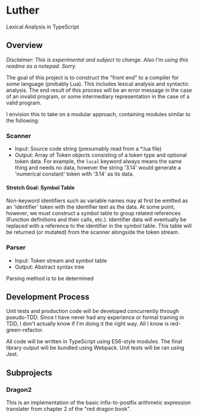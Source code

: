 # Luther

Lexical Analysis in TypeScript

## Overview

_Disclaimer: This is experimental and subject to change. Also I'm using this readme as a notepad. Sorry._

The goal of this project is to construct the "front end" to a compiler for some language (probably Lua). This includes lexical analysis and syntactic analysis. The end result of this process will be an error message in the case of an invalid program, or some intermediary representation in the case of a valid program.

I envision this to take on a modular approach, containing modules similar to the following:

### Scanner

* Input: Source code string (presumably read from a *.lua file)
* Output: Array of Token objects consisting of a token type and optional token data. For example, the `local` keyword always means the same thing and needs no data, however the string '3.14' would generate a 'numerical constant' token with '3.14' as its data.

#### Stretch Goal: Symbol Table

Non-keyword identifiers such as variable names may at first be emitted as an 'identifier' token with the identifier text as the data. At some point, however, we must construct a symbol table to group related references (Function definitions and their calls, etc.). Identifier data will eventually be replaced with a reference to the identifier in the symbol table. This table will be returned (or mutated) from the scanner alongside the token stream.

### Parser

* Input: Token stream and symbol table
* Output: Abstract syntax tree

Parsing method is to be determined

## Development Process

Unit tests and production code will be developed concurrently through pseudo-TDD. Since I have never had any experience or formal training in TDD, I don't actually know if I'm doing it the right way. All I know is red-green-refactor.

All code will be written in TypeScript using ES6-style modules. The final library output will be bundled using Webpack. Unit tests will be ran using Jest.

## Subprojects

### Dragon2

This is an implementation of the basic infix-to-postfix arithmetic expression translater from chapter 2 of the "red dragon book".
